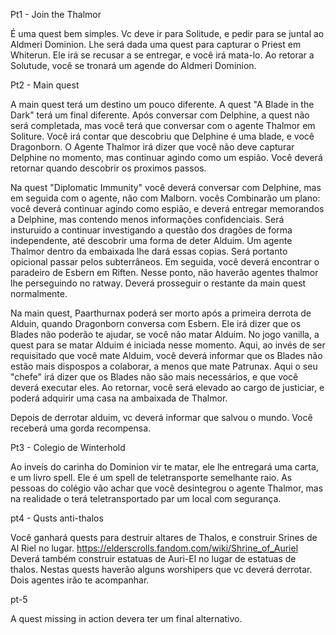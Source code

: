 Pt1 - Join the Thalmor

É uma quest bem simples. Vc deve ir para Solitude, e pedir para se juntal ao Aldmeri Dominion. 
Lhe será dada uma quest para capturar o Priest em Whiterun. Ele irá se recusar a se entregar, e você irá mata-lo. 
Ao retorar a Solutude, você se tronará um agende do Aldmeri Dominion. 

Pt2 - Main quest

A main quest terá um destino um pouco diferente. A quest "A Blade in the Dark" terá um final diferente. Após conversar com Delphine, a quest não será completada, mas você terá que conversar com o agente Thalmor em Soliture. Você irá contar que descobriu que Delphine é uma blade, e você Dragonborn. O Agente Thalmor irá dizer que você não deve capturar Delphine no momento, mas continuar agindo como um espião. Você deverá retornar quando descobrir os proximos passos. 

Na quest "Diplomatic Immunity" você deverá conversar com Delphine, mas em seguida com o agente, não com Malborn. vocês Combinarão um plano: você deverá continuar agindo como espião, e deverá entregar memorandos a Delphine, mas contendo menos informações confidenciais. Será insturuido a continuar investigando a questão dos dragões de forma independente, até descobrir uma forma de deter Alduim. Um agente Thalmor dentro da embaixada lhe dará essas copias. Será portanto opicional passar pelos subterrâneos. Em seguida, você deverá encontrar o paradeiro de Esbern em Riften. Nesse ponto, não haverão agentes thalmor lhe perseguindo no ratway. Deverá prosseguir o restante da main quest normalmente.

Na main quest, Paarthurnax  poderá ser morto após a primeira derrota de Alduin, quando Dragonborn conversa com Esbern. Ele irá dizer que os Blades não poderão te ajudar, se você não matar Alduim. No jogo vanilla, a quest para se matar Alduim é iniciada nesse momento. Aqui, ao invés de ser requisitado que você mate Alduim, você deverá informar que os Blades não estão mais dispospos a colaborar, a menos que mate Patrunax. Aqui o seu "chefe" irá dizer que os Blades não são mais necessários, e que você deverá executar eles. Ao retornar, você será elevado ao cargo de justiciar, e poderá adquirir uma casa na ambaixada de Thalmor. 

Depois de derrotar alduim, vc deverá informar que salvou o mundo. Você receberá uma gorda recompensa. 

Pt3 - Colegio de Winterhold

Ao inveís do carinha do Dominion vir te matar, ele lhe entregará uma carta, e um livro spell. Ele é um spell de teletransporte semelhante raio. As pessoas do colégio vão achar que você desintegrou o agente Thalmor, mas na realidade o terá teletransportado par um local com segurança.


pt4 - Qusts anti-thalos

Você ganhará quests para destruir altares de Thalos, e construir Srines de Al Riel no lugar.
https://elderscrolls.fandom.com/wiki/Shrine_of_Auriel
Deverá também construir estatuas de Auri-El no lugar de estatuas de thalos.
Nestas quests haverão alguns worshipers que vc deverá derrotar. Dois agentes irão te acompanhar. 


pt-5

A quest missing in action devera ter um final alternativo. 

